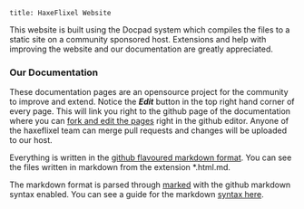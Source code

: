 ```
title: HaxeFlixel Website
```

This website is built using the Docpad system which compiles the files to a static site on a community sponsored host.
Extensions and help with improving the website and our documentation are greatly appreciated.

### Our Documentation

These documentation pages are an opensource project for the community to improve and extend. Notice the ***Edit*** button in the top right hand corner of every page. 
This will link you right to the github page of the documentation where you can [fork and edit the pages](https://github.com/HaxeFlixel/haxeflixel.com/fork) right in the github editor.
Anyone of the haxeflixel team can merge pull requests and changes will be uploaded to our host.

Everything is written in the [github flavoured markdown format](https://help.github.com/articles/github-flavored-markdown). You can see the files written in markdown from the extension *.html.md.

The markdown format is parsed through [marked](https://github.com/docpad/docpad-plugin-marked) with the github markdown syntax enabled.
You can see a guide for the markdown [syntax here](https://help.github.com/articles/github-flavored-markdown).
